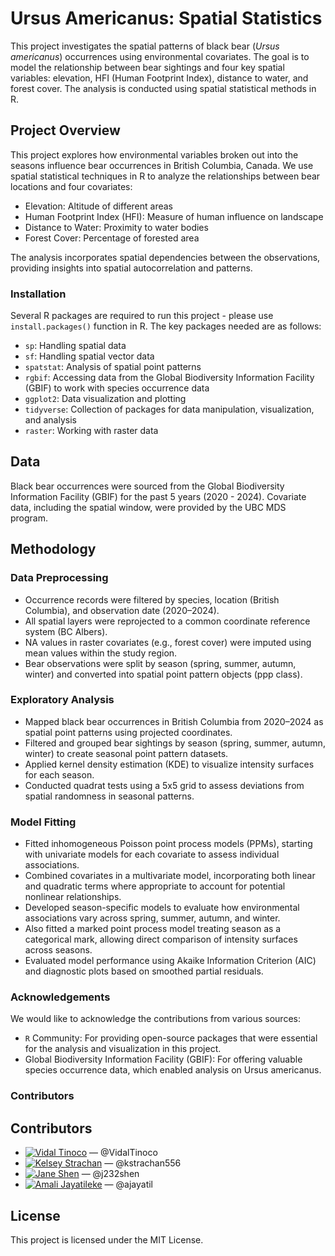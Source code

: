 # Ursus Americanus: Spatial Statistics
This project investigates the spatial patterns of black bear (*Ursus americanus*) occurrences using environmental covariates. The goal is to model the relationship between bear sightings and four key spatial variables: elevation, HFI (Human Footprint Index), distance to water, and forest cover. The analysis is conducted using spatial statistical methods in R.

## Project Overview
This project explores how environmental variables broken out into the seasons influence bear occurrences in British Columbia, Canada. We use spatial statistical techniques in R to analyze the relationships between bear locations and four covariates:

- Elevation: Altitude of different areas
- Human Footprint Index (HFI): Measure of human influence on landscape
- Distance to Water: Proximity to water bodies
- Forest Cover: Percentage of forested area

The analysis incorporates spatial dependencies between the observations, providing insights into spatial autocorrelation and patterns.

### Installation
Several R packages are required to run this project - please use `install.packages()` function in R. The key packages needed are as follows:

- `sp`: Handling spatial data 
- `sf`: Handling spatial vector data
- `spatstat`: Analysis of spatial point patterns
- `rgbif`: Accessing data from the Global Biodiversity Information Facility (GBIF) to work with species occurrence data
- `ggplot2`: Data visualization and plotting
- `tidyverse`: Collection of packages for data manipulation, visualization, and analysis
- `raster`: Working with raster data 

## Data

Black bear occurrences were sourced from the Global Biodiversity Information Facility (GBIF) for the past 5 years (2020 - 2024). Covariate data, including the spatial window, were provided by the UBC MDS program.

## Methodology

### Data Preprocessing

- Occurrence records were filtered by species, location (British Columbia), and observation date (2020–2024).
- All spatial layers were reprojected to a common coordinate reference system (BC Albers).
- NA values in raster covariates (e.g., forest cover) were imputed using mean values within the study region.
- Bear observations were split by season (spring, summer, autumn, winter) and converted into spatial point pattern objects (ppp class).

### Exploratory Analysis

- Mapped black bear occurrences in British Columbia from 2020–2024 as spatial point patterns using projected coordinates.
- Filtered and grouped bear sightings by season (spring, summer, autumn, winter) to create seasonal point pattern datasets.
- Applied kernel density estimation (KDE) to visualize intensity surfaces for each season.
- Conducted quadrat tests using a 5x5 grid to assess deviations from spatial randomness in seasonal patterns.

### Model Fitting

- Fitted inhomogeneous Poisson point process models (PPMs), starting with univariate models for each covariate to assess individual associations.
- Combined covariates in a multivariate model, incorporating both linear and quadratic terms where appropriate to account for potential nonlinear relationships.
- Developed season-specific models to evaluate how environmental associations vary across spring, summer, autumn, and winter.
- Also fitted a marked point process model treating season as a categorical mark, allowing direct comparison of intensity surfaces across seasons.
- Evaluated model performance using Akaike Information Criterion (AIC) and diagnostic plots based on smoothed partial residuals.

### Acknowledgements
We would like to acknowledge the contributions from various sources:

- `R` Community: For providing open-source packages that were essential for the analysis and visualization in this project.
- Global Biodiversity Information Facility (GBIF): For offering valuable species occurrence data, which enabled analysis on Ursus americanus.

### Contributors  

## Contributors
- [![Vidal Tinoco](https://github.com/VidalTinoco.png?size=40)](https://github.com/VidalTinoco) — @VidalTinoco  
- [![Kelsey Strachan](https://github.com/kstrachan556.png?size=40)](https://github.com/kstrachan556) — @kstrachan556
- [![Jane Shen](https://github.com/j232shen.png?size=40)](https://github.com/j232shen) — @j232shen
- [![Amali Jayatileke](https://github.com/ajayatil.png?size=40)](https://github.com/ajayatil) — @ajayatil  

## License
This project is licensed under the MIT License.
